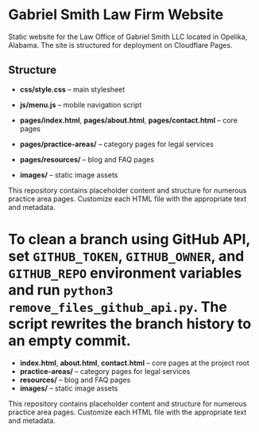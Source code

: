 # Gabriel Smith Law Firm Website

Static website for the Law Office of Gabriel Smith LLC located in Opelika, Alabama. The site is structured for deployment on Cloudflare Pages.

## Structure
- **css/style.css** – main stylesheet
- **js/menu.js** – mobile navigation script

- **pages/index.html**, **pages/about.html**, **pages/contact.html** – core pages
- **pages/practice-areas/** – category pages for legal services
- **pages/resources/** – blog and FAQ pages
- **images/** – static image assets

This repository contains placeholder content and structure for numerous practice area pages. Customize each HTML file with the appropriate text and metadata.



To clean a branch using GitHub API, set `GITHUB_TOKEN`, `GITHUB_OWNER`, and `GITHUB_REPO` environment variables and run `python3 remove_files_github_api.py`. The script rewrites the branch history to an empty commit.
=======
- **index.html**, **about.html**, **contact.html** – core pages at the project root
- **practice-areas/** – category pages for legal services
- **resources/** – blog and FAQ pages
- **images/** – static image assets

This repository contains placeholder content and structure for numerous practice area pages. Customize each HTML file with the appropriate text and metadata.

